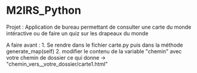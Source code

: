 # M2IRS_Python

Projet : Application de bureau permettant de consulter une carte du monde intéractive 
         ou de faire un quiz sur les drapeaux du monde

A faire avant : 1. Se rendre dans le fichier carte.py puis dans la méthode generate_map(self)
                2. modifier le contenu de la variable "chemin" avec votre chemin de dossier 
                  ce qui donne -> "chemin_vers__votre_dossier/carte1.html"

